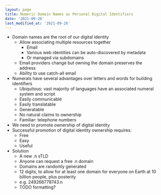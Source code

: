 ```yaml
---
layout: page
title: Numeric Domain Names as Personal Digital Identifiers
date: '2021-09-26'
last_modified_at: '2021-09-26'
---
```


* Domain names are the root of our digital identity
  * Allow associating multiple resources together
    * Email
    * Various web identities can be auto-discovered by metadata
    * Or managed via subdomains
  * Email providers change but owning the domain preserves the address
  * Ability to use catch-all email
* Numerals have several advantages over letters and words for building identifiers
  * Ubiquitous: vast majority of languages have an associated numeral system and script
  * Easily communicable
  * Easily translatable
  * Generatable
  * No natural claims to ownership
  * Familiar: telephone numbers
* We need to promote ownership of digital identity
* Successful promotion of digital identity ownership requires:
  * Free
  * Easy
  * Useful
* Solution
  * A new .n sTLD
  * Anyone can request a free .n domain
  * Domains are randomly generated
  * 12 digits, to allow for at least one domain for everyone on Earth at 10 billion people, plus posterity
  * e.g. 249268778743.n
  * TODO formatting?
